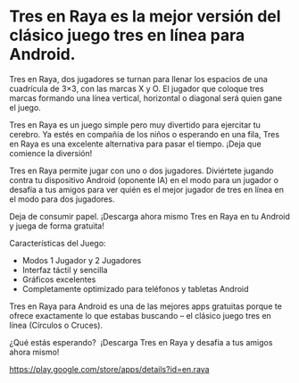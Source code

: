 Tres en Raya es la mejor versión del clásico juego tres en línea para Android. 
============

Tres en Raya, dos jugadores se turnan para llenar los espacios de una cuadrícula de 3×3, con las marcas X y O. El jugador que coloque tres marcas formando una línea vertical, horizontal o diagonal será quien gane el juego.

Tres en Raya es un juego simple pero muy divertido para ejercitar tu cerebro. Ya estés en compañía de los niños o esperando en una fila, Tres en Raya es una excelente alternativa para pasar el tiempo. ¡Deja que comience la diversión!

Tres en Raya permite jugar con uno o dos jugadores. Diviértete jugando contra tu dispositivo Android (oponente IA) en el modo para un jugador o desafía a tus amigos para ver quién es el mejor jugador de tres en línea en el modo para dos jugadores.

Deja de consumir papel. ¡Descarga ahora mismo Tres en Raya en tu Android y juega de forma gratuita!

Características del Juego:

- Modos 1 Jugador y 2 Jugadores
- Interfaz táctil y sencilla
- Gráficos excelentes
- Completamente optimizado para teléfonos y tabletas Android

Tres en Raya para Android es una de las mejores apps gratuitas porque te ofrece exactamente lo que estabas buscando – el clásico juego tres en línea (Círculos o Cruces).
 
¿Qué estás esperando?
 ¡Descarga Tres en Raya y desafía a tus amigos ahora mismo!

https://play.google.com/store/apps/details?id=en.raya
